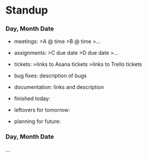 # Standup

### Day, Month Date

* meetings:
           >A @ time
           >B @ time
           >...
            
* assignments:
              >C due date
              >D due date
              >...
               
* tickets:
          >links to Asana tickets
          >links to Trello tickets
          
* bug fixes: description of bugs

* documentation: links and description

* finished today: 

* leftovers for tomorrow: 

* planning for future: 


### Day, Month Date
...
